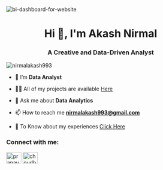 
![bi-dashboard-for-website](https://github.com/nirmalakash993/nirmalakash993/assets/132489081/6b1b7716-cdb5-4a45-94da-d09f11f0f8df)

<!--
**nirmalakash993/nirmalakash993** is a ✨ _special_ ✨ repository because its `README.md` (this file) appears on your GitHub profile.
-->
<h1 align="center">Hi 👋, I'm Akash Nirmal</h1>
<h3 align="center">A Creative and Data-Driven Analyst</h3>

<p align="left"> <img src="https://komarev.com/ghpvc/?username=nirmalakash993&label=Profile%20views&color=0e75b6&style=flat" alt="nirmalakash993" /> </p>

- 🌱 I’m  **Data Analyst**

- 👨‍💻 All of my projects are available [Here](https://github.com/nirmalakash993)

- 💬 Ask me about **Data Analytics**

- 📫 How to reach me **nirmalakash993@gmail.com**

- 📄 To Know about my experiences [Click Here](https://drive.google.com/file/d/1HXyHzliZaAtJfPf5rg7Y0TA8Z8Fldc_u/view?usp=sharing)

<h3 align="left">Connect with me:</h3>
<p align="left">
<a href="https://www.linkedin.com/in/nirmalakash993/" target="blank"><img align="center" src="https://raw.githubusercontent.com/rahuldkjain/github-profile-readme-generator/master/src/images/icons/Social/linked-in-alt.svg" alt="pranav-choudhary-1b3995199" height="30" width="40" /></a>
<a href="https://www.hackerrank.com/nirmalakash993?hr_r=1" target="blank"><img align="center" src="https://raw.githubusercontent.com/rahuldkjain/github-profile-readme-generator/master/src/images/icons/Social/hackerrank.svg" alt="choudharypranav5" height="30" width="40" /></a>
</p>

